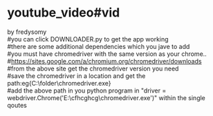 # youtube_video#vid
by fredysomy<br>
#you can click DOWNLOADER.py to get the app working<br>
#there are some additional dependencies which you jave to add<br>
#you must have chromedriver with the same version as your chrome..<br>
#https://sites.google.com/a/chromium.org/chromedriver/downloads<br>
#from the above site get the chromedriver version you need<br>
#save the chromedriver in a location and get the path:eg{C:\folder\chromedriver.exe}<br>
#add the above path in you python program in "driver = webdriver.Chrome('E:\cfhcghcg\chromedriver.exe')" within the single qoutes<br>

